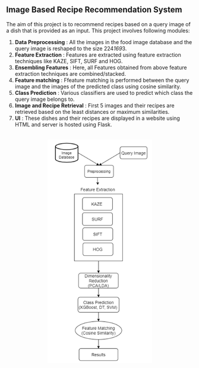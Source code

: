 ## Image Based Recipe Recommendation System

The aim of this project is to recommend recipes based on a query image of a dish that is provided as an input. This project involves following modules:
1. **Data Preprocessing** :  All the images in the food image database and the query image is reshaped to the size 224*169*3. 
2. **Feature Extraction** : Features are extracted using feature extraction techniques like KAZE, SIFT, SURF and HOG.
3. **Ensembling Features** : Here, all Features obtained from above feature extraction techniques are combined/stacked.
4. **Feature matching** : Ffeature matching is performed between the query image and the images of the predicted class using cosine similarity.
5. **Class Prediction** : Various classifiers are used to predict which class the query image belongs to.
7. **Image and Recipe Retrieval** : First 5 images and their recipes are retrieved based on the least distances or maximum similarities.
8. **UI** : These dishes and their recipes are displayed in a website using HTML and server is hosted using Flask.
<br>
<div align="center"><img src="Modules.png" height='600px'/></div>


